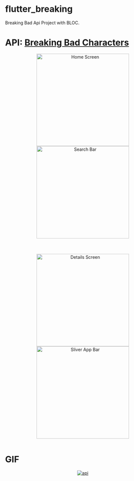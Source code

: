 # flutter_breaking

Breaking Bad Api Project with BLOC.


# API: <a href="https://www.breakingbadapi.com/api/characters">Breaking Bad Characters</a>

<p align="center">
  <img src="https://i.ibb.co/cJ72TvQ/1.png" width="300" title="Home Screen">
  <img src="https://i.ibb.co/q0k9mvD/2.png" width="300" title="Search Bar"> 
</p>

<p align="center" style="margin:50px">
<img src="https://i.ibb.co/SrqbSNB/3.png" width="300" title="Details Screen">
  <img src="https://i.ibb.co/q57xy4K/4.png" width="300" title="Sliver App Bar">
</p>

# GIF
<p align="center">
<a href="https://ibb.co/5YYTT1v"><img src="https://i.ibb.co/5YYTT1v/api.gif" alt="api" border="0" /></a>
</p>
